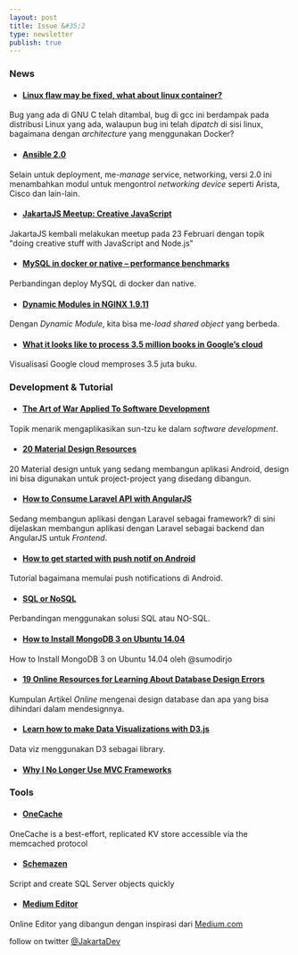```yaml
---
layout: post
title: Issue &#35;2
type: newsletter
publish: true
---
```


### News
- #### [Linux flaw may be fixed, what about linux container?](http://www.cio.com/article/3035556/that-linux-flaw-may-be-fixed-but-what-about-your-containers.html)
Bug yang ada di GNU C telah ditambal, bug di gcc ini berdampak pada distribusi Linux yang ada, walaupun bug ini telah di<i>patch</i> di sisi linux, bagaimana dengan <i>architecture</i> yang menggunakan Docker?
- #### [Ansible 2.0](https://www.redhat.com/en/about/press-releases/red-hat-brings-devops-network-new-ansible-capabilities)
Selain untuk deployment, me-<i>manage</i> service, networking, versi 2.0 ini menambahkan modul untuk mengontrol <i>networking device</i> seperti Arista, Cisco dan lain-lain.
- #### [JakartaJS Meetup: Creative JavaScript](http://www.meetup.com/JakartaJS/events/228776402/)
JakartaJS kembali melakukan meetup pada 23 Februari dengan topik "doing creative stuff with JavaScript and Node.js"
- #### [MySQL in docker or native – performance benchmarks](http://blog.balazspocze.me/2016/01/26/mysql-in-docker-or-native-performance-benchmarks/)
Perbandingan deploy MySQL di docker dan native.
- #### [Dynamic Modules in NGINX 1.9.11](https://www.nginx.com/blog/dynamic-modules-nginx-1-9-11/)
Dengan *Dynamic Module*, kita bisa me-*load shared object* yang berbeda.
- #### [What it looks like to process 3.5 million books in Google’s cloud](http://googlecloudplatform.blogspot.co.id/2016/02/what-it-looks-like-to-process-3.5-million-books-in-Googles-cloud.html)
Visualisasi Google cloud memproses 3.5 juta buku.


### Development & Tutorial
- #### [The Art of War Applied To Software Development](http://www.toptal.com/agile/art-of-war-software-development)
Topik menarik mengaplikasikan sun-tzu ke dalam *software development*.
- #### [20 Material Design Resources](http://code.tutsplus.com/tutorials/20-material-design-resources--cms-25951)
20 Material design untuk yang sedang membangun aplikasi Android, design ini bisa digunakan untuk project-project yang disedang dibangun.
- #### [How to Consume Laravel API with AngularJS](http://www.sitepoint.com/how-to-consume-laravel-api-with-angularjs/)
Sedang membangun aplikasi dengan Laravel sebagai framework? di sini dijelaskan membangun aplikasi dengan Laravel sebagai backend dan AngularJS untuk *Frontend*.
- #### [How to get started with push notif on Android](http://code.tutsplus.com/tutorials/how-to-get-started-with-push-notifications-on-android--cms-25870)
Tutorial bagaimana memulai push notifications di Android.
- #### [SQL or NoSQL](http://engineering.twinprime.com/sql-or-nosql/)
Perbandingan menggunakan solusi SQL atau NO-SQL.
- #### [How to Install MongoDB 3 on Ubuntu 14.04](https://hostpresto.com/community/tutorials/how-to-install-mongo-db-on-ubuntu-14-04/)
How to Install MongoDB 3 on Ubuntu 14.04 oleh @sumodirjo
- #### [19 Online Resources for Learning About Database Design Errors](http://www.vertabelo.com/blog/notes-from-the-lab/19-online-resources-for-learning-about-database-design-errors)
Kumpulan Artikel *Online* mengenai design database dan apa yang bisa dihindari dalam mendesignnya.
- #### [Learn how to make Data Visualizations with D3.js](https://www.dashingd3js.com/)
Data viz menggunakan D3 sebagai library.
- #### [Why I No Longer Use MVC Frameworks](http://www.infoq.com/articles/no-more-mvc-frameworks)


### Tools
- #### [OneCache](https://github.com/dadgar/onecache)
OneCache is a best-effort, replicated KV store accessible via the memcached protocol
- #### [Schemazen](https://github.com/sethreno/schemazen)
Script and create SQL Server objects quickly
- #### [Medium Editor](https://yabwe.github.io/medium-editor/)
Online Editor yang dibangun dengan inspirasi dari [Medium.com](https://medium.com)

follow on twitter [@JakartaDev](https://twitter.com/Jakartadev)
